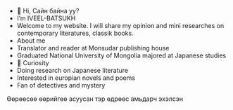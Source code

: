 - 👋 Hi, Сайн байна уу? 
-  I’m IVEEL-BATSUKH 
-  Welcome to my website. I will share my opinion and mini researches  on contemporary literatures, classik books.
- About me
-  Translator and reader at Monsudar publishing house 
-  Graduated National University of Mongolia majored at Japanese studies 
-  👀 Curiosity 
-  Doing research on Japanese literature
-  Interested in europian novels and poems 
-  Fan of detectives and mystery 




Өөрөөсөө өөрийгөө асуусан тэр өдрөөс амьдарч эхэлсэн
       
